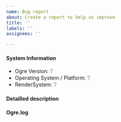 ```yaml
---
name: Bug report
about: Create a report to help us improve
title: ''
labels: ''
assignees: ''

---
```


<!--
If you have a question rather than reporting a bug please go to
- https://gitter.im/OGRECave/ogre or
- https://forums.ogre3d.org/
where you get much faster responses.

This is a template helping you to create an issue which can be processed as quickly as possible.
-->
#### System Information
- Ogre Version: :grey_question: 
- Operating System / Platform: :grey_question: 
- RenderSystem: :grey_question:

#### Detailled description
<!-- your description -->

#### Ogre.log
<!-- when attaching code or the log use triple backticks as below:
```
paste your log here
```
-->
